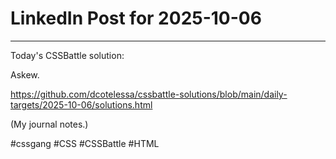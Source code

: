 # LinkedIn Post for 2025-10-06

---

Today's CSSBattle solution:

Askew.

https://github.com/dcotelessa/cssbattle-solutions/blob/main/daily-targets/2025-10-06/solutions.html

(My journal notes.)

#cssgang #CSS #CSSBattle #HTML

